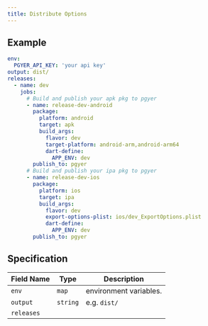 ```yaml
---
title: Distribute Options
---
```


## Example

```yaml
env:
  PGYER_API_KEY: 'your api key'
output: dist/
releases:
  - name: dev
    jobs:
      # Build and publish your apk pkg to pgyer
      - name: release-dev-android
        package:
          platform: android
          target: apk
          build_args:
            flavor: dev
            target-platform: android-arm,android-arm64
            dart-define:
              APP_ENV: dev
        publish_to: pgyer
      # Build and publish your ipa pkg to pgyer
      - name: release-dev-ios
        package:
          platform: ios
          target: ipa
          build_args:
            flavor: dev
            export-options-plist: ios/dev_ExportOptions.plist
            dart-define:
              APP_ENV: dev
        publish_to: pgyer
```

## Specification <a href="#specification" id="specification"></a>

| Field Name | Type      | Description            |
| ---------- | --------- | ---------------------- |
| `env`      | `map`     | environment variables. |
| `output`   | `string`  | e.g. `dist/`           |
| `releases` |           |                        |

